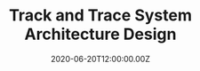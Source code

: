 ---
title: Track and Trace System Architecture Design
date: '2020-06-20T12:00:00.00Z'
description: 'Designing an architecture for a UK track and trace system.'
---